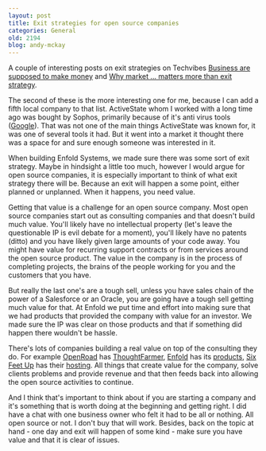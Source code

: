 ```yaml
---
layout: post
title: Exit strategies for open source companies
categories: General
old: 2194
blog: andy-mckay
---
```

<p>A couple of interesting posts on exit strategies on Techvibes <a href="http://www.techvibes.com/blog/businesses-are-supposed-to-make-money">Business are supposed to make money</a> and <a href="http://www.techvibes.com/blog/four-case-studies-why-market-and-capability-awareness-matters-more-than-exit-strategy">Why market ... matters more than exit strategy</a>.</p>
<p>The second of these is the more interesting one for me, because I can add a fifth local company to that list. ActiveState whom I worked with a long time ago was bought by Sophos, primarily because of it's anti virus tools (<a href="http://www.google.com/search?client=safari&rls=en-us&q=activestate+buys+sophos&ie=UTF-8&oe=UTF-8">Google</a>). That was not one of the main things ActiveState was known for, it was one of several tools it had. But it went into a market it thought there was a space for and sure enough someone was interested in it.</p>
<p>When building Enfold Systems, we made sure there was some sort of exit strategy. Maybe in hindsight a little too much, however I would argue for open source companies, it is especially important to think of what exit strategy there will be. Because an exit will happen a some point, either planned or unplanned. When it happens, you need value.</p>
<p>Getting that value is a challenge for an open source company. Most open source companies start out as consulting companies and that doesn't build much value. You'll likely have no intellectual property (let's leave the questionable IP is evil debate for a moment), you'll likely have no patents (ditto) and you have likely given large amounts of your code away. You might have value for recurring support contracts or from services around the open source product. The value in the company is in the process of completing projects, the brains of the people working for you and the customers that you have.</p>
<p>But really the last one's are a tough sell, unless you have sales chain of the power of a Salesforce or an Oracle, you are going have a tough sell getting much value for that. At Enfold we put time and effort into making sure that we had products that provided the company with value for an investor. We made sure the IP was clear on those products and that if something did happen there wouldn't be hassle.</p>
<p>There's lots of companies building a real value on top of the consulting they do. For example <a href="http://www.openroad.ca/">OpenRoad</a> has <a href="http://www.thoughtfarmer.com/">ThoughtFarmer</a>, <a href="http://www.enfoldsystems.com/">Enfold</a> has its <a href="http://www.enfoldsystems.com/software/">products</a>, <a href="http://www.sixfeetup.com/">Six Feet Up</a> has their <a href="http://www.sixfeetup.com/hosting">hosting</a>. All things that create value for the company, solve clients problems and provide revenue and that then feeds back into allowing the open source activities to continue.</p>
<p>And I think that's important to think about if you are starting a company and it's something that is worth doing at the beginning and getting right. I did have a chat with one business owner who felt it had to be all or nothing. All open source or not. I don't buy that will work. Besides, back on the topic at hand - one day and exit will happen of some kind - make sure you have value and that it is clear of issues.</p>